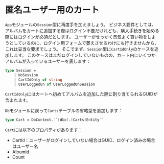 # 匿名ユーザー用のカート

`App`モジュールの`Session`型に再度手を加えましょう。
ビジネス要件としては、アルバムをカートに追加する際はログイン不要だけれども、購入手続きを始める際にはログインが必須だとします。
ユーザーがせっかく景気よく買い物をしようとしているのに、ログイン用フォームで萎えさせるわけにも行きませんから、これは妥当な要求でしょう。
そこでまず、`Session`型に`CartIdOnly`のケースを追加します。
このケースはまだログインしていないものの、カート内にいくつかアルバムが入っているユーザーを表します：

```fsharp
type Session = 
    | NoSession
    | CartIdOnly of string
    | UserLoggedOn of UserLoggedOnSession
```

`CartIdOnly`にはカートへ初めてアルバムを追加した際に割り当てられるGUIDが含まれます。

`Db`モジュールに戻って`Carts`テーブルの省略型を追加します：

```fsharp
type Cart = DbContext.``[dbo].[Carts]Entity``
```

`Cart`には以下のプロパティがあります：

- CartId：ユーザーがログインしていない場合はGUID、ログイン済みの場合はユーザー名
- AlbumId
- Count
